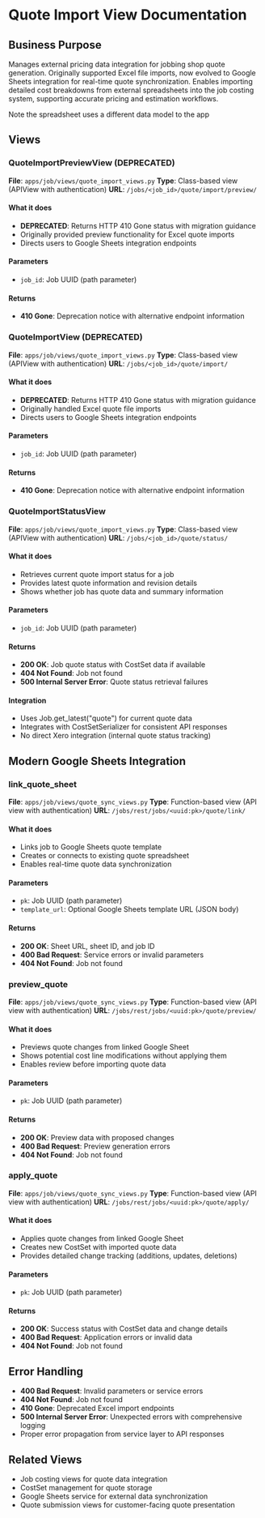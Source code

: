 # Quote Import View Documentation

## Business Purpose

Manages external pricing data integration for jobbing shop quote generation. Originally supported Excel file imports, now evolved to Google Sheets integration for real-time quote synchronization. Enables importing detailed cost breakdowns from external spreadsheets into the job costing system, supporting accurate pricing and estimation workflows.

Note the spreadsheet uses a different data model to the app

## Views

### QuoteImportPreviewView (DEPRECATED)

**File**: `apps/job/views/quote_import_views.py`
**Type**: Class-based view (APIView with authentication)
**URL**: `/jobs/<job_id>/quote/import/preview/`

#### What it does

- **DEPRECATED**: Returns HTTP 410 Gone status with migration guidance
- Originally provided preview functionality for Excel quote imports
- Directs users to Google Sheets integration endpoints

#### Parameters

- `job_id`: Job UUID (path parameter)

#### Returns

- **410 Gone**: Deprecation notice with alternative endpoint information

### QuoteImportView (DEPRECATED)

**File**: `apps/job/views/quote_import_views.py`
**Type**: Class-based view (APIView with authentication)
**URL**: `/jobs/<job_id>/quote/import/`

#### What it does

- **DEPRECATED**: Returns HTTP 410 Gone status with migration guidance
- Originally handled Excel quote file imports
- Directs users to Google Sheets integration endpoints

#### Parameters

- `job_id`: Job UUID (path parameter)

#### Returns

- **410 Gone**: Deprecation notice with alternative endpoint information

### QuoteImportStatusView

**File**: `apps/job/views/quote_import_views.py`
**Type**: Class-based view (APIView with authentication)
**URL**: `/jobs/<job_id>/quote/status/`

#### What it does

- Retrieves current quote import status for a job
- Provides latest quote information and revision details
- Shows whether job has quote data and summary information

#### Parameters

- `job_id`: Job UUID (path parameter)

#### Returns

- **200 OK**: Job quote status with CostSet data if available
- **404 Not Found**: Job not found
- **500 Internal Server Error**: Quote status retrieval failures

#### Integration

- Uses Job.get_latest("quote") for current quote data
- Integrates with CostSetSerializer for consistent API responses
- No direct Xero integration (internal quote status tracking)

## Modern Google Sheets Integration

### link_quote_sheet

**File**: `apps/job/views/quote_sync_views.py`
**Type**: Function-based view (API view with authentication)
**URL**: `/jobs/rest/jobs/<uuid:pk>/quote/link/`

#### What it does

- Links job to Google Sheets quote template
- Creates or connects to existing quote spreadsheet
- Enables real-time quote data synchronization

#### Parameters

- `pk`: Job UUID (path parameter)
- `template_url`: Optional Google Sheets template URL (JSON body)

#### Returns

- **200 OK**: Sheet URL, sheet ID, and job ID
- **400 Bad Request**: Service errors or invalid parameters
- **404 Not Found**: Job not found

### preview_quote

**File**: `apps/job/views/quote_sync_views.py`
**Type**: Function-based view (API view with authentication)
**URL**: `/jobs/rest/jobs/<uuid:pk>/quote/preview/`

#### What it does

- Previews quote changes from linked Google Sheet
- Shows potential cost line modifications without applying them
- Enables review before importing quote data

#### Parameters

- `pk`: Job UUID (path parameter)

#### Returns

- **200 OK**: Preview data with proposed changes
- **400 Bad Request**: Preview generation errors
- **404 Not Found**: Job not found

### apply_quote

**File**: `apps/job/views/quote_sync_views.py`
**Type**: Function-based view (API view with authentication)
**URL**: `/jobs/rest/jobs/<uuid:pk>/quote/apply/`

#### What it does

- Applies quote changes from linked Google Sheet
- Creates new CostSet with imported quote data
- Provides detailed change tracking (additions, updates, deletions)

#### Parameters

- `pk`: Job UUID (path parameter)

#### Returns

- **200 OK**: Success status with CostSet data and change details
- **400 Bad Request**: Application errors or invalid data
- **404 Not Found**: Job not found

## Error Handling

- **400 Bad Request**: Invalid parameters or service errors
- **404 Not Found**: Job not found
- **410 Gone**: Deprecated Excel import endpoints
- **500 Internal Server Error**: Unexpected errors with comprehensive logging
- Proper error propagation from service layer to API responses

## Related Views

- Job costing views for quote data integration
- CostSet management for quote storage
- Google Sheets service for external data synchronization
- Quote submission views for customer-facing quote presentation

